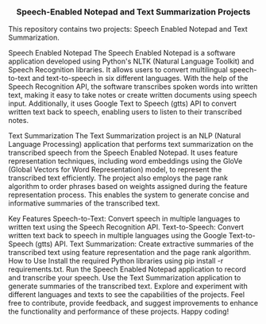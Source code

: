 <h3 align="center">
Speech-Enabled Notepad and Text Summarization Projects
</h3>


This repository contains two projects: Speech Enabled Notepad and Text Summarization.

Speech Enabled Notepad
The Speech Enabled Notepad is a software application developed using Python's NLTK (Natural Language Toolkit) and Speech Recognition libraries. It allows users to convert multilingual speech-to-text and text-to-speech in six different languages. With the help of the Speech Recognition API, the software transcribes spoken words into written text, making it easy to take notes or create written documents using speech input. Additionally, it uses Google Text to Speech (gtts) API to convert written text back to speech, enabling users to listen to their transcribed notes.

Text Summarization
The Text Summarization project is an NLP (Natural Language Processing) application that performs text summarization on the transcribed speech from the Speech Enabled Notepad. It uses feature representation techniques, including word embeddings using the GloVe (Global Vectors for Word Representation) model, to represent the transcribed text efficiently. The project also employs the page rank algorithm to order phrases based on weights assigned during the feature representation process. This enables the system to generate concise and informative summaries of the transcribed text.

Key Features
Speech-to-Text: Convert speech in multiple languages to written text using the Speech Recognition API.
Text-to-Speech: Convert written text back to speech in multiple languages using the Google Text-to-Speech (gtts) API.
Text Summarization: Create extractive summaries of the transcribed text using feature representation and the page rank algorithm.
How to Use
Install the required Python libraries using pip install -r requirements.txt.
Run the Speech Enabled Notepad application to record and transcribe your speech.
Use the Text Summarization application to generate summaries of the transcribed text.
Explore and experiment with different languages and texts to see the capabilities of the projects.
Feel free to contribute, provide feedback, and suggest improvements to enhance the functionality and performance of these projects. Happy coding!

